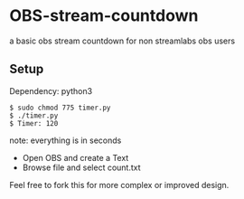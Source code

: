 # OBS-stream-countdown
a basic obs stream countdown for non streamlabs obs users

## Setup
Dependency: python3
```
$ sudo chmod 775 timer.py
$ ./timer.py
$ Timer: 120
```
note: everything is in seconds

- Open OBS and create a Text
- Browse file and select count.txt

Feel free to fork this for more complex or improved design.
